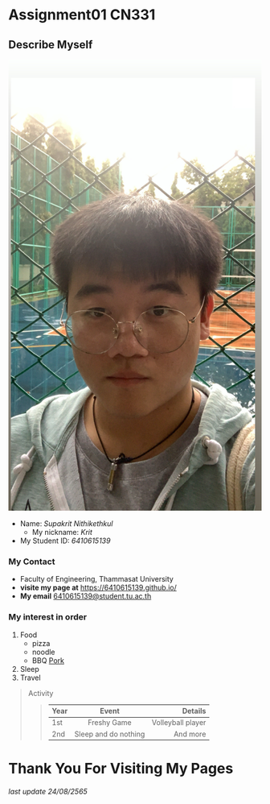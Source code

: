 __Assignment01 CN331__
===================

**Describe Myself**
------------------

![profilePic, The handsome guy](/profilePic.jpg)

- Name: *Supakrit Nithikethkul*
    - My nickname: *Krit*
- My Student ID: *6410615139*

### My Contact
- Faculty of Engineering, Thammasat University
- **visite my page at** <https://6410615139.github.io/>
- **My email** 6410615139@student.tu.ac.th

### My interest in order

1. Food
    - pizza
    - noodle
    - BBQ [Pork](/pigicon.jpg)
2. Sleep
3. Travel

>Activity
>
>>|   Year  |    Event             |    Details    |
>>| :---    |        :----:        |          ---: |
>>| 1st     | Freshy Game          | Volleyball player   |
>>| 2nd     | Sleep and do nothing | And more      |

# Thank You For Visiting My Pages

###### last update 24/08/2565